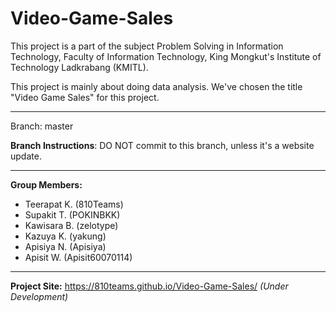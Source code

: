 # Video-Game-Sales
This project is a part of the subject Problem Solving in Information Technology, Faculty of Information Technology, King Mongkut's Institute of Technology Ladkrabang (KMITL).

This project is mainly about doing data analysis. We've chosen the title "Video Game Sales" for this project.

____________________

Branch: master

<b>Branch Instructions</b>: DO NOT commit to this branch, unless it's a website update.

____________________

<b>Group Members:</b>
<ul>
<li>Teerapat K. (810Teams)</li>
<li>Supakit T. (POKINBKK)</li>
<li>Kawisara B. (zelotype)</li>
<li>Kazuya K. (yakung)</li>
<li>Apisiya N. (Apisiya)</li>
<li>Apisit W. (Apisit60070114)</li>
</ul>

____________________

<b>Project Site:</b> https://810teams.github.io/Video-Game-Sales/ <i>(Under Development)</i>
